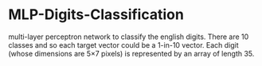 # MLP-Digits-Classification
multi-layer perceptron network to classify the english digits. There are 10 classes and so each target vector could be a 1-in-10 vector. Each digit (whose dimensions are 5×7 pixels) is represented by an array of length 35.
